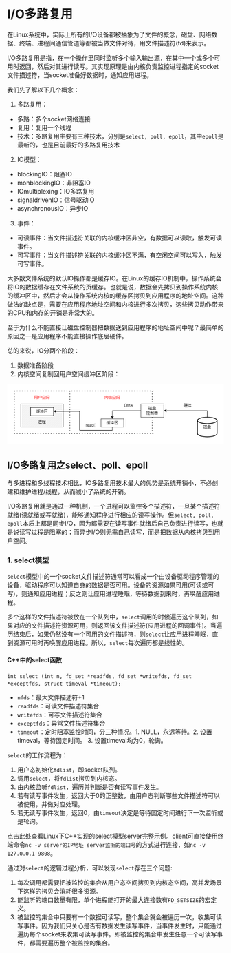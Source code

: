 # I/O多路复用
在Linux系统中，实际上所有的I/O设备都被抽象为了文件的概念，磁盘、网络数据、终端、进程间通信管道等都被当做文件对待，用文件描述符(fd)来表示。

I/O多路复用是指，在一个操作里同时监听多个输入输出源，在其中一个或多个可用时返回，然后对其进行读写。其实现原理是由内核负责监控进程指定的socket文件描述符，当socket准备好数据时，通知应用进程。

我们先了解以下几个概念：

1. 多路复用：
- 多路：多个socket网络连接
- 复用：复用一个线程
- 技术：多路复用主要有三种技术，分别是`select, poll, epoll`，其中`epoll`是最新的，也是目前最好的多路复用技术

2. IO模型：
- blockingIO：阻塞IO
- monblockingIO：非阻塞IO
- IOmultiplexing：IO多路复用
- signaldrivenIO：信号驱动IO
- asynchronousIO：异步IO

3. 事件：
- 可读事件：当文件描述符关联的内核缓冲区非空，有数据可以读取，触发可读事件。
- 可写事件：当文件描述符关联的内核缓冲区不满，有空闲空间可以写入，触发可写事件。

大多数文件系统的默认IO操作都是缓存IO。在Linux的缓存IO机制中，操作系统会将IO的数据缓存在文件系统的页缓存。也就是说，数据会先拷贝到操作系统内核的缓冲区中，然后才会从操作系统内核的缓存区拷贝到应用程序的地址空间。这种做法的缺点是，需要在应用程序地址空间和内核进行多次拷贝，这些拷贝动作带来的CPU和内存的开销是非常大的。

至于为什么不能直接让磁盘控制器把数据送到应用程序的地址空间中呢？最简单的原因之一是应用程序不能直接操作底层硬件。

总的来说，IO分两个阶段：
1. 数据准备阶段
2. 内核空间复制回用户空间缓冲区阶段：

![IO Model](/IOMultiplexing/images/IOmodel.png)

## I/O多路复用之select、poll、epoll
与多进程和多线程技术相比，IO多路复用技术最大的优势是系统开销小，不必创建和维护进程/线程，从而减小了系统的开销。

I/O多路复用就是通过一种机制，一个进程可以监控多个描述符，一旦某个描述符就绪(读就绪或写就绪)，能够通知程序进行相应的读写操作。但`select, poll, epoll`本质上都是同步I/O，因为都需要在读写事件就绪后自己负责进行读写，也就是说读写过程是阻塞的；而异步I/O则无需自己读写，而是把数据从内核拷贝到用户空间。

### 1. select模型
`select`模型中的一个socket文件描述符通常可以看成一个由设备驱动程序管理的设备，驱动程序可以知道自身的数据是否可用。设备的资源如果可用(可读或可写)，则通知应用进程；反之则让应用进程睡眠，等待数据到来时，再唤醒应用进程。

多个这样的文件描述符被放在一个队列中，`select`调用的时候遍历这个队列，如果对应的文件描述符资源可用，则返回该文件描述符(应用进程的回调事件)。当遍历结束后，如果仍然没有一个可用的文件描述符，则`select`让应用进程睡眠，直到资源可用时再唤醒应用进程。所以，`select`每次遍历都是线性的。

#### C++中的select函数
`int select (int n, fd_set *readfds, fd_set *writefds, fd_set *exceptfds, struct timeval *timeout);`

- `nfds`：最大文件描述符+1
- `readfds`：可读文件描述符集合
- `writefds`：可写文件描述符集合
- `exceptfds`：异常文件描述符集合
- `timeout`：定时阻塞监控时间，分三种情况。1. NULL，永远等待。2. 设置timeval，等待固定时间。 3. 设置timeval均为0，轮询。

`select`的工作流程为：
1. 用户态初始化`fdlist`，即socket队列。
2. 调用`select`，将`fdlist`拷贝到内核态。
3. 由内核监听`fdlist`，遍历并判断是否有读写事件发生。
4. 若有读写事件发生，返回大于0的正整数，由用户态判断哪些文件描述符可以被使用，并做对应处理。
5. 若无读写事件发生，返回0，由`timeout`决定是等待固定时间进行下一次监听或是轮询。

点击[此处](https://github.com/CnLzh/NoteBook/blob/main/IOMultiplexing/src/select/main.cpp)查看Linux下C++实现的select模型server完整示例。client可直接使用终端命令`nc -v server的IP地址 server监听的端口号`的方式进行连接，如`nc -v 127.0.0.1 9808`。

通过对`select`的逻辑过程分析，可以发现`select`存在三个问题:

1. 每次调用都需要把被监控的集合从用户态空间拷贝到内核态空间，高并发场景下这样的拷贝会消耗很多资源。
2. 能监听的端口数量有限，单个进程能打开的最大连接数有`FD_SETSIZE`的宏定义。
3. 被监控的集合中只要有一个数据可读写，整个集合就会被遍历一次，收集可读写事件。因为我们只关心是否有数据发生读写事件，当事件发生时，只能通过遍历每个socket来收集可读写事件。即被监控的集合中发生任意一个可读写事件，都需要遍历整个被监控的集合。